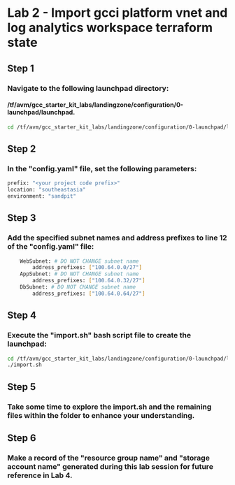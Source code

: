 # Lab 2 - Import gcci platform vnet and log analytics workspace terraform state

## Step 1
### Navigate to the following launchpad directory: 
#### /tf/avm/gcc_starter_kit_labs/landingzone/configuration/0-launchpad/launchpad.

```bash
cd /tf/avm/gcc_starter_kit_labs/landingzone/configuration/0-launchpad/launchpad
```

## Step 2
### In the "config.yaml" file, set the following parameters:

```bash
prefix: "<your project code prefix>"
location: "southeastasia"
environment: "sandpit"
```

## Step 3 
### Add the specified subnet names and address prefixes to line 12 of the "config.yaml" file:

```bash
    WebSubnet: # DO NOT CHANGE subnet name
        address_prefixes: ["100.64.0.0/27"]
    AppSubnet: # DO NOT CHANGE subnet name
        address_prefixes: ["100.64.0.32/27"]
    DbSubnet: # DO NOT CHANGE subnet name
        address_prefixes: ["100.64.0.64/27"]
```

## Step 4
### Execute the "import.sh" bash script file to create the launchpad:

```bash
cd /tf/avm/gcc_starter_kit_labs/landingzone/configuration/0-launchpad/launchpad/
./import.sh
```

## Step 5
### Take some time to explore the import.sh and the remaining files within the folder to enhance your understanding.

## Step 6
### Make a record of the "resource group name" and "storage account name" generated during this lab session for future reference in Lab 4.
